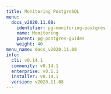 ```yaml
---
title: Monitoring PostgreSQL
menu:
  docs_v2020.11.08:
    identifier: pg-monitoring-postgres
    name: Monitoring
    parent: pg-postgres-guides
    weight: 40
menu_name: docs_v2020.11.08
info:
  cli: v0.14.1
  community: v0.14.1
  enterprise: v0.1.1
  installer: v0.14.1
  version: v2020.11.08
---
```


